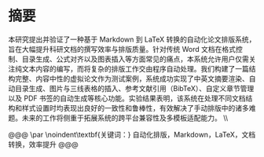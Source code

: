 # 摘要

本研究提出并验证了一种基于 Markdown 到 LaTeX 转换的自动化论文排版系统，旨在大幅提升科研文档的撰写效率与排版质量。针对传统 Word 文档在格式控制、目录生成、公式对齐以及图表插入等方面常见的痛点，本系统允许用户仅需关注纯文本内容的编写，而将复杂的排版工作交由程序自动处理。我们构建了一篇结构完整、内容中性的虚拟论文作为测试案例，系统成功实现了中英文摘要渲染、自动目录生成、图片与三线表格的插入、参考文献引用（BibTeX）、自定义章节管理以及 PDF 书签的自动生成等核心功能。实验结果表明，该系统在处理不同文档结构和样式设置时均表现出良好的一致性和鲁棒性，有效解决了手动排版中的诸多难题。未来的工作将侧重于拓展系统的跨平台兼容性及多模板适配能力。
\\\\

@@@
\par
\noindent\textbf{关键词：} 自动化排版，Markdown，LaTeX，文档转换，效率提升
@@@